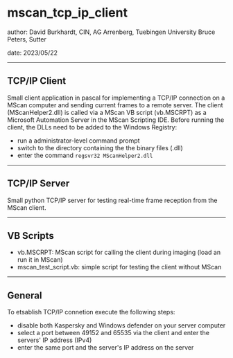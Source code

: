 # mscan_tcp_ip_client

author: David Burkhardt, CIN, AG Arrenberg, Tuebingen University
        Bruce Peters, Sutter

date: 2023/05/22

---
## TCP/IP Client
Small client application in pascal for implementing a TCP/IP connection on a MScan computer and sending current frames to a remote server. 
The client (MScanHelper2.dll) is called via a MScan VB script (vb.MSCRPT) as a Microsoft Automation Server in the MScan Scripting IDE.
Before running the client, the DLLs need to be added to the Windows Registry:
- run a administrator-level command prompt
- switch to the directory containing the the binary files (.dll)
- enter the command <code>regsvr32 MScanHelper2.dll</code>

---
## TCP/IP Server
Small python TCP/IP server for testing real-time frame reception from the MScan client.

---
## VB Scripts
- vb.MSCRPT: MScan script for calling the client during imaging (load an run it in MScan)
- mscan_test_script.vb: simple script for testing the client without MScan

---
## General
To etsablish TCP/IP connetion execute the following steps:
- disable both Kaspersky and Windows defender on your server computer
- select a port between 49152 and 65535 via the client and enter the servers' IP address (IPv4)
- enter the same port and the server's IP address on the server
